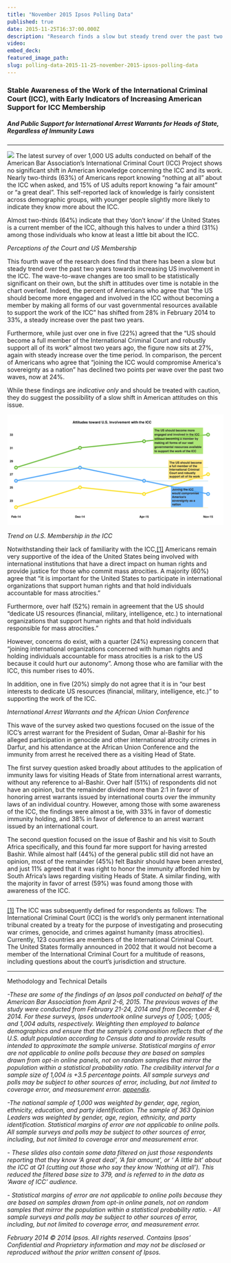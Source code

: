 ```yaml
---
title: "November 2015 Ipsos Polling Data"
published: true
date: 2015-11-25T16:37:00.000Z
description: "Research finds a slow but steady trend over the past two years in favor of greater US involvement in the ICC. "
video:
embed_deck:
featured_image_path:
slug: polling-data-2015-11-25-november-2015-ipsos-polling-data
---
```


### Stable Awareness of the Work of the International Criminal Court (ICC), with Early Indicators of Increasing American Support for ICC Membership

##### And Public Support for International Arrest Warrants for Heads of State, Regardless of Immunity Laws

* * *

![](http://lh3.googleusercontent.com/TPCOC5xmMaJmOHffIzf1CiXSZN9nDNZndvJHPbYAyo6byMXOpIuPVMgDMHL5p_FTPFZj8NNXYTEJhDD1yeoQvHoG0OlUezJc=s300) The latest survey of over 1,000 US adults conducted on behalf of the American Bar Association’s International Criminal Court (ICC) Project shows no significant shift in American knowledge concerning the ICC and its work. Nearly two-thirds (63%) of Americans report knowing “nothing at all” about the ICC when asked, and 15% of US adults report knowing “a fair amount” or “a great deal”. This self-reported lack of knowledge is fairly consistent across demographic groups, with younger people slightly more likely to indicate they know more about the ICC.

Almost two-thirds (64%) indicate that they ‘don’t know’ if the United States is a current member of the ICC, although this halves to under a third (31%) among those individuals who know at least a little bit about the ICC.

_Perceptions of the Court and US Membership_

This fourth wave of the research does find that there has been a slow but steady trend over the past two years towards increasing US involvement in the ICC. The wave-to-wave changes are too small to be statistically significant on their own, but the shift in attitudes over time is notable in the chart overleaf. Indeed, the percent of Americans who agree that “the US should become more engaged and involved in the ICC without becoming a member by making all forms of our vast governmental resources available to support the work of the ICC” has shifted from 28% in February 2014 to 33%, a steady increase over the past two years.

Furthermore, while just over one in five (22%) agreed that the “US should become a full member of the International Criminal Court and robustly support all of its work” almost two years ago, the figure now sits at 27%, again with steady increase over the time period. In comparison, the percent of Americans who agree that “joining the ICC would compromise America's sovereignty as a nation” has declined two points per wave over the past two waves, now at 24%.

While these findings are _indicative only_ and should be treated with caution, they do suggest the possibility of a slow shift in American attitudes on this issue.

![Trend on U.S. Membership in the ICC](/uploads/1448469265939_Ipsos_Tracking_US-ICC.png)

_Trend on U.S. Membership in the ICC_

Notwithstanding their lack of familiarity with the ICC,[[1]](file:///C:/Users/ABALoaner/Downloads/Ipsos%20ABA%20ICC%20Factum%2011.21.15.docx#_ftn1) Americans remain very supportive of the idea of the United States being involved with international institutions that have a direct impact on human rights and provide justice for those who commit mass atrocities. A majority (60%) agree that “it is important for the United States to participate in international organizations that support human rights and that hold individuals accountable for mass atrocities.”

Furthermore, over half (52%) remain in agreement that the US should “dedicate US resources (financial, military, intelligence, etc.) to international organizations that support human rights and that hold individuals responsible for mass atrocities.”

However, concerns do exist, with a quarter (24%) expressing concern that “joining international organizations concerned with human rights and holding individuals accountable for mass atrocities is a risk to the US because it could hurt our autonomy”. Among those who are familiar with the ICC, this number rises to 40%.

In addition, one in five (20%) simply do not agree that it is in “our best interests to dedicate US resources (financial, military, intelligence, etc.)” to supporting the work of the ICC.

_International Arrest Warrants and the African Union Conference_

This wave of the survey asked two questions focused on the issue of the ICC’s arrest warrant for the President of Sudan, Omar al-Bashir for his alleged participation in genocide and other international atrocity crimes in Darfur, and his attendance at the African Union Conference and the immunity from arrest he received there as a visiting Head of State.

The first survey question asked broadly about attitudes to the application of immunity laws for visiting Heads of State from international arrest warrants, without any reference to al-Bashir. Over half (51%) of respondents did not have an opinion, but the remainder divided more than 2:1 in favor of honoring arrest warrants issued by international courts _over_ the immunity laws of an individual country. However, among those with some awareness of the ICC, the findings were almost a tie, with 33% in favor of domestic immunity holding, and 38% in favor of deference to an arrest warrant issued by an international court.

The second question focused on the issue of Bashir and his visit to South Africa specifically, and this found far more support for having arrested Bashir. While almost half (44%) of the general public still did not have an opinion, most of the remainder (45%) felt Bashir should have been arrested, and just 11% agreed that it was right to honor the immunity afforded him by South Africa’s laws regarding visiting Heads of State. A similar finding, with the majority in favor of arrest (59%) was found among those with awareness of the ICC.

* * *

[[1]](file:///C:/Users/ABALoaner/Downloads/Ipsos%20ABA%20ICC%20Factum%2011.21.15.docx#_ftnref1) The ICC was subsequently defined for respondents as follows: The International Criminal Court (ICC) is the world’s only permanent international tribunal created by a treaty for the purpose of investigating and prosecuting war crimes, genocide, and crimes against humanity (mass atrocities). Currently, 123 countries are members of the International Criminal Court. The United States formally announced in 2002 that it would not become a member of the International Criminal Court for a multitude of reasons, including questions about the court’s jurisdiction and structure.

* * *

Methodology and Technical Details

_-These are some of the findings of an Ipsos poll conducted on behalf of the American Bar Association from April 2-6, 2015. The previous waves of the study were conducted from February 21-24, 2014 and from December 4-8, 2014. For these surveys, Ipsos undertook online surveys of 1,005; 1,005; and 1,004 adults, respectively. Weighting then employed to balance demographics and ensure that the sample’s composition reflects that of the U.S. adult population according to Census data and to provide results intended to approximate the sample universe. Statistical margins of error are not applicable to online polls because they are based on samples drawn from opt-in online panels, not on random samples that mirror the population within a statistical probability ratio. The credibility interval for a sample size of 1,004 is +3.5 percentage points. All sample surveys and polls may be subject to other sources of error, including, but not limited to coverage error, and measurement error. [appendix](http://www.international-criminal-justice-today.org/ipsos-appendix/)._

_-The national sample of 1,000 was weighted by gender, age, region, ethnicity, education, and party identification. The sample of 363 Opinion Leaders was weighted by gender, age, region, ethnicity, and party identification. Statistical margins of error are not applicable to online polls. All sample surveys and polls may be subject to other sources of error, including, but not limited to coverage error and measurement error._

_- These slides also contain some data filtered on just those respondents reporting that they know ‘A great deal’, ‘A fair amount’, or ‘ A little bit’ about the ICC at Q1 (cutting out those who say they know ‘Nothing at all’). This reduced the filtered base size to 379, and is referred to in the data as ‘Aware of ICC’ audience._

_- Statistical margins of error are not applicable to online polls because they are based on samples drawn from opt-in online panels, not on random samples that mirror the population within a statistical probability ratio._ _- All sample surveys and polls may be subject to other sources of error, including, but not limited to coverage error, and measurement error._

_February 2014 © 2014 Ipsos. All rights reserved. Contains Ipsos’ Confidential and Proprietary information and may not be disclosed or reproduced without the prior written consent of Ipsos._
